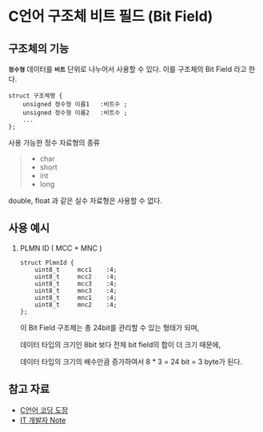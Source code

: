 # C언어 구조체 비트 필드 (Bit Field)

## 구조체의 기능
**`정수형`** 데이터를 **`비트`** 단위로 나누어서 사용할 수 있다.
이를 구조체의 Bit Field 라고 한다.

~~~
struct 구조체명 {
    unsigned 정수형 이름1   :비트수 ;
    unsigned 정수형 이름2   :비트수 ;
    ...
};
~~~

사용 가능한 정수 자료형의 종류
> - char
> - short
> - int
> - long

double, float 과 같은 실수 자료형은 사용할 수 없다.


## 사용 예시
1. PLMN ID ( MCC + MNC )
    ~~~
    struct PlmnId {
        uint8_t     mcc1    :4;
        uint8_t     mcc2    :4;
        uint8_t     mcc3    :4;
        uint8_t     mnc3    :4;
        uint8_t     mnc1    :4;
        uint8_t     mnc2    :4;
    };
    ~~~
    이 Bit Field 구조체는 총 24bit를 관리할 수 있는 형태가 되며,

    데이터 타입의 크기인 8bit 보다 전체 bit field의 합이 더 크기 때문에,
    
    데이터 타입의 크기의 배수만큼 증가하여서 8 * 3 = 24 bit = 3 byte가 된다.

## 참고 자료

- [C언어 코딩 도장](https://dojang.io/mod/page/view.php?id=472)
- [IT 개발자 Note](https://www.it-note.kr/312)